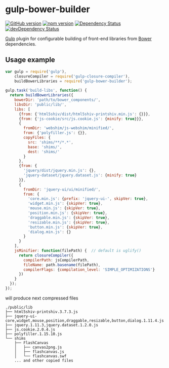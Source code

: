# gulp-bower-builder
[![GitHub version](https://badge.fury.io/gh/instrumentisto%2Fgulp-bower-builder.svg)](https://badge.fury.io/gh/instrumentisto%2Fgulp-bower-builder)
[![npm version](https://badge.fury.io/js/gulp-bower-builder.svg)](https://badge.fury.io/js/gulp-bower-builder)
[![Dependency Status](https://david-dm.org/instrumentisto/gulp-bower-builder.svg)](https://david-dm.org/instrumentisto/gulp-bower-builder)
[![devDependency Status](https://david-dm.org/instrumentisto/gulp-bower-builder/dev-status.svg)](https://david-dm.org/instrumentisto/gulp-bower-builder#info=devDependencies)

[Gulp](http://gulpjs.com/) plugin for configurable building of front-end
libraries from [Bower](http://bower.io/) dependencies.



## Usage example

```javascript
var gulp = require('gulp'),
    closureCompiler = require('gulp-closure-compiler'),
    buildBowerLibraries = require('gulp-bower-builder');
    
gulp.task('build-libs', function() {
  return buildBowerLibraries({
    bowerDir: 'path/to/bower_components/',
    libsDir: 'public/lib/',
    libs: [
      {from: {'html5shiv/dist/html5shiv-printshiv.min.js': {}}},
      {from: {'js-cookie/src/js.cookie.js': {minify: true}}},
      {
        fromDir: 'webshim/js-webshim/minified/',
        from: {'polyfiller.js': {}},
        copyFiles: {
          src: 'shims/**/*.*',
          base: 'shims/',
          dest: 'shims/'
        }
      },
      {from: {
        'jquery/dist/jquery.min.js': {},
        'jquery-dataset/jquery.dataset.js': {minify: true}
      }},
      {
        fromDir: 'jquery-ui/ui/minified/',
        from: {
          'core.min.js': {prefix: 'jquery-ui-', skipVer: true},
          'widget.min.js': {skipVer: true},
          'mouse.min.js': {skipVer: true},
          'position.min.js': {skipVer: true},
          'draggable.min.js': {skipVer: true},
          'resizable.min.js': {skipVer: true},
          'button.min.js': {skipVer: true},
          'dialog.min.js': {}
        }
      }
    ],
    jsMinifier: function(filePath) {  // default is uglify()
      return closureCompiler({
        compilerPath: jsCompilerPath,
        fileName: path.basename(filePath),
        compilerFlags: {compilation_level: 'SIMPLE_OPTIMIZATIONS'}
      })
    }
  });
});
```
will produce next compressed files
```
./public/lib
├── html5shiv-printshiv.3.7.3.js
├── jquery-ui-core,widget,mouse,position,draggable,resizable,button,dialog.1.11.4.js
├── jquery.1.11.3,jquery.dataset.1.2.0.js
├── js.cookie.2.0.4.js
├── polyfiller.1.15.10.js
└── shims
    ├── FlashCanvas
    │   ├── canvas2png.js
    │   ├── flashcanvas.js
    │   └── flashcanvas.swf
    ... and other copied files
```
